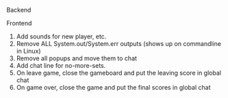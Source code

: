 Backend

Frontend

1. Add sounds for new player, etc.
2. Remove ALL System.out/System.err outputs (shows up on commandline in Linux)
3. Remove all popups and move them to chat
4. Add chat line for no-more-sets.
5. On leave game, close the gameboard and put the leaving score in global chat
6. On game over, close the game and put the final scores in global chat